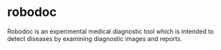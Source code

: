 # robodoc
Robodoc is an experimental medical diagnostic tool which is intended to detect diseases by examining diagnostic images and reports.
